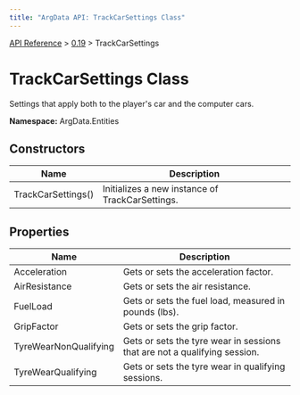 ```yaml
---
title: "ArgData API: TrackCarSettings Class"
---
```


[API Reference](/argdata/api/) &gt; [0.19](/argdata/api/0.19/) &gt; TrackCarSettings

# TrackCarSettings Class

Settings that apply both to the player's car and the computer cars.

**Namespace:** ArgData.Entities

## Constructors

<table class="table table-bordered table-striped ">
<thead>
  <tr>
    <th>Name</th>
    <th>Description</th>
  </tr>
</thead>
<tbody>
  <tr>
    <td>TrackCarSettings()</td>
    <td>Initializes a new instance of TrackCarSettings.</td>
  </tr>
</tbody>
</table>


## Properties

<table class="table table-bordered table-striped ">
<thead>
  <tr>
    <th>Name</th>
    <th>Description</th>
  </tr>
</thead>
<tbody>
  <tr>
    <td>Acceleration</td>
    <td>Gets or sets the acceleration factor.</td>
  </tr>
  <tr>
    <td>AirResistance</td>
    <td>Gets or sets the air resistance.</td>
  </tr>
  <tr>
    <td>FuelLoad</td>
    <td>Gets or sets the fuel load, measured in pounds (lbs).</td>
  </tr>
  <tr>
    <td>GripFactor</td>
    <td>Gets or sets the grip factor.</td>
  </tr>
  <tr>
    <td>TyreWearNonQualifying</td>
    <td>Gets or sets the tyre wear in sessions that are not a qualifying session.</td>
  </tr>
  <tr>
    <td>TyreWearQualifying</td>
    <td>Gets or sets the tyre wear in qualifying sessions.</td>
  </tr>
</tbody>
</table>


